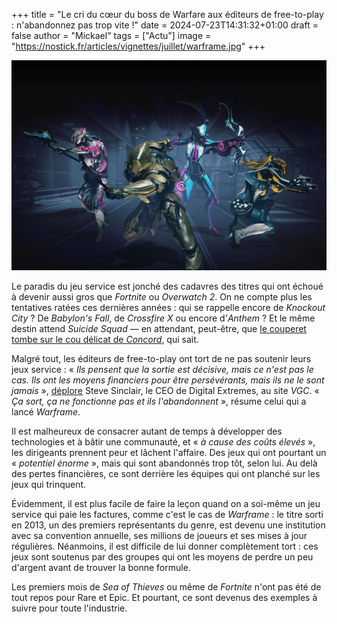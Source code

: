+++
title = "Le cri du cœur du boss de Warfare aux éditeurs de free-to-play : n'abandonnez pas trop vite !"
date = 2024-07-23T14:31:32+01:00
draft = false
author = "Mickael"
tags = ["Actu"]
image = "https://nostick.fr/articles/vignettes/juillet/warframe.jpg"
+++

![Warframe](warframe.jpg "")

Le paradis du jeu service est jonché des cadavres des titres qui ont échoué à devenir aussi gros que *Fortnite* ou *Overwatch 2*. On ne compte plus les tentatives ratées ces dernières années : qui se rappelle encore de *Knockout City* ? De *Babylon's Fall*, de *Crossfire X* ou encore d'*Anthem* ? Et le même destin attend *Suicide Squad* — en attendant, peut-être, que [le couperet tombe sur le cou délicat de *Concord*](https://nostick.fr/articles/2024/juillet/2207-concord-playstation-flop/), qui sait.

Malgré tout, les éditeurs de free-to-play ont tort de ne pas soutenir leurs jeux service : « *Ils pensent que la sortie est décisive, mais ce n'est pas le cas. Ils ont les moyens financiers pour être persévérants, mais ils ne le sont jamais* », [déplore](https://www.videogameschronicle.com/news/big-publishers-eject-too-soon-from-live-service-titles-says-warframe-boss/) Steve Sinclair, le CEO de Digital Extremes, au site *VGC*. « *Ça sort, ça ne fonctionne pas et ils l'abandonnent* », résume celui qui a lancé *Warframe*.

Il est malheureux de consacrer autant de temps à développer des technologies et à bâtir une communauté, et « *à cause des coûts élevés* », les dirigeants prennent peur et lâchent l'affaire. Des jeux qui ont pourtant un « *potentiel énorme* », mais qui sont abandonnés trop tôt, selon lui. Au delà des pertes financières, ce sont derrière les équipes qui ont planché sur les jeux qui trinquent.

Évidemment, il est plus facile de faire la leçon quand on a soi-même un jeu service qui paie les factures, comme c'est le cas de *Warframe* : le titre sorti en 2013, un des premiers représentants du genre, est devenu une institution avec sa convention annuelle, ses millions de joueurs et ses mises à jour régulières. Néanmoins, il est difficile de lui donner complètement tort : ces jeux sont soutenus par des groupes qui ont les moyens de perdre un peu d'argent avant de trouver la bonne formule.

Les premiers mois de *Sea of Thieves* ou même de *Fortnite* n'ont pas été de tout repos pour Rare et Epic. Et pourtant, ce sont devenus des exemples à suivre pour toute l'industrie.